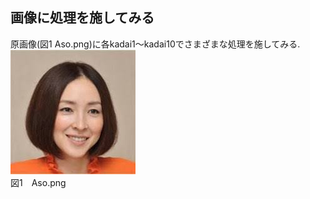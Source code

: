 ## 画像に処理を施してみる
原画像(図1 Aso.png)に各kadai1～kadai10でさまざまな処理を施してみる.  
![原画像](https://github.com/k174r/memorandum/blob/master/matlab/practice/image/Aso.png)  
図1　Aso.png
